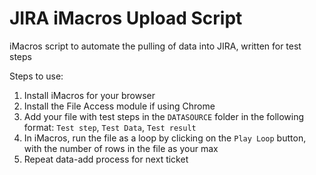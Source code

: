 # JIRA iMacros Upload Script
iMacros script to automate the pulling of data into JIRA, written for test steps

Steps to use:

1. Install iMacros for your browser
2. Install the File Access module if using Chrome
3. Add your file with test steps in the `DATASOURCE` folder in the following format: `Test step`, `Test Data`, `Test result`
4. In iMacros, run the file as a loop by clicking on the `Play Loop` button, with the number of rows in the file as your max
5. Repeat data-add process for next ticket
